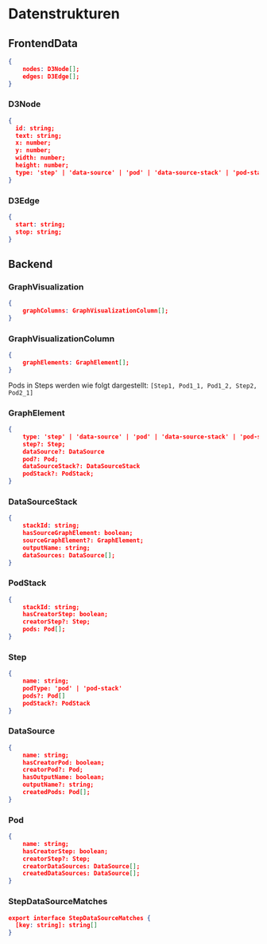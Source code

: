 # Datenstrukturen

## FrontendData

```json
{
    nodes: D3Node[];
    edges: D3Edge[];
}
```

### D3Node

```json
{
  id: string;
  text: string;
  x: number;
  y: number;
  width: number;
  height: number;
  type: 'step' | 'data-source' | 'pod' | 'data-source-stack' | 'pod-stack';
}
```

### D3Edge

```json
{
  start: string;
  stop: string;
}
```

## Backend

### GraphVisualization

```json
{
    graphColumns: GraphVisualizationColumn[];
}
```

### GraphVisualizationColumn

```json
{
    graphElements: GraphElement[];
}
```

Pods in Steps werden wie folgt dargestellt: `[Step1, Pod1_1, Pod1_2, Step2, Pod2_1]`

### GraphElement

```json
{
    type: 'step' | 'data-source' | 'pod' | 'data-source-stack' | 'pod-stack';
    step?: Step;
    dataSource?: DataSource
    pod?: Pod;
    dataSourceStack?: DataSourceStack
    podStack?: PodStack;
}
```

### DataSourceStack

```json
{
    stackId: string;
    hasSourceGraphElement: boolean;
    sourceGraphElement?: GraphElement;
    outputName: string;
    dataSources: DataSource[];
}
```

### PodStack

```json
{
    stackId: string;
    hasCreatorStep: boolean;
    creatorStep?: Step;
    pods: Pod[];
}
```

### Step

```json
{
    name: string;
    podType: 'pod' | 'pod-stack'
    pods?: Pod[]
	podStack?: PodStack
}
```

### DataSource

```json
{
    name: string;
    hasCreatorPod: boolean;
    creatorPod?: Pod;
    hasOutputName: boolean;
    outputName?: string;
    createdPods: Pod[];
}
```

### Pod

```json
{
    name: string;
    hasCreatorStep: boolean;
    creatorStep?: Step;
    creatorDataSources: DataSource[];
	createdDataSources: DataSource[];
}
```

### StepDataSourceMatches

```json
export interface StepDataSourceMatches {
  [key: string]: string[]
}
```